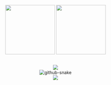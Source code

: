 <p align="center" style="height: 180px;">
    <img style="height:10rem" src="https://github-readme-stats.vercel.app/api?username=EzePze&bg_color=30,e96443,904e95&title_color=fff&text_color=fff&show_icons=true&theme=radical" />
    <img style="height:10rem;" src="https://github-readme-streak-stats.herokuapp.com/?user=EzePze&theme=radical&show_icons=true&border=e4e2e2" />
</p>

<div align="center">
    <img src="https://github-profile-trophy.vercel.app/?username=EzePze&theme=tokyonight&column=8)" />
</div>

<div align="center">
    <picture>
        <source media="(prefers-color-scheme: dark)" srcset="https://raw.githubusercontent.com/EzePze/EzePze/output/github-contribution-grid-snake-dark.svg" />
        <source media="(prefers-color-scheme: light)" srcset="https://raw.githubusercontent.com/EzePze/EzePze/output/github-contribution-grid-snake.svg" />
        <img alt="github-snake" src="https://raw.githubusercontent.com/EzePze/EzePze/output/github-snake.svg" />
    </picture>
</div>

<div align="center"><img src="https://spotify-github-profile.vercel.app/api/view?uid=kyokion&cover_image=true&theme=novatorem&show_offline=false&background_color=121212&interchange=true&bar_color=53b14f&bar_color_cover=false" /></div>  
